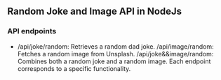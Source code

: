 ## Random Joke and Image API in NodeJs
### API endpoints

-  /api/joke/random: Retrieves a random dad joke.
/api/image/random: Fetches a random image from Unsplash.
/api/joke&&image/random: Combines both a random joke and a random image. Each endpoint corresponds to a specific functionality.

